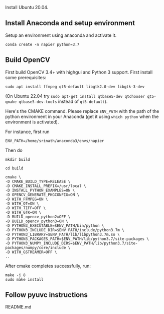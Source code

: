 Install Ubuntu 20.04.

## Install Anaconda and setup environment

Setup an environment using anaconda and activate it.

`conda create -n napier python=3.7`

## Build OpenCV

First build OpenCV 3.4+ with highgui and Python 3 support. First install some prerequisites:

`sudo apt install ffmpeg qt5-default libgtk2.0-dev libgtk-3-dev`

(On Ubuntu 22.04 try `sudo apt-get install qtbase5-dev qtchooser qt5-qmake qtbase5-dev-tools` instead of `qt5-default`).

Here's the CMAKE command. Please replace `ENV_PATH` with the path of the python environment in your Anaconda (get it using `which python` when the environment is activated).

For instance, first run

`ENV_PATH=/home/srinath/anaconda3/envs/napier`

Then do

```
mkdir build

cd build

cmake \
-D CMAKE_BUILD_TYPE=RELEASE \
-D CMAKE_INSTALL_PREFIX=/usr/local \
-D INSTALL_PYTHON_EXAMPLES=ON \
-D OPENCV_GENERATE_PKGCONFIG=ON \
-D WITH_FFMPEG=ON \
-D WITH_QT=ON \
-D WITH_TIFF=OFF \
-D WITH_GTK=ON \
-D BUILD_opencv_python2=OFF \
-D BUILD_opencv_python3=ON \
-D PYTHON3_EXECUTABLE=$ENV_PATH/bin/python \
-D PYTHON3_INCLUDE_DIR=$ENV_PATH/include/python3.7m \
-D PYTHON3_LIBRARY=$ENV_PATH/lib/libpython3.7m.so \
-D PYTHON3_PACKAGES_PATH=$ENV_PATH/lib/python3.7/site-packages \
-D PYTHON3_NUMPY_INCLUDE_DIRS=$ENV_PATH/lib/python3.7/site-packages/numpy/core/include \
-D WITH_GSTREAMER=OFF \
..
```

After cmake completes successfully, run:

```
make -j 8
sudo make install
```

## Follow pyuvc instructions

README.md
